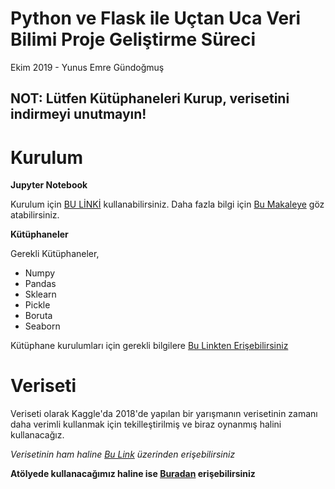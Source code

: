 # Python ve Flask ile Uçtan Uca Veri Bilimi Proje Geliştirme Süreci

Ekim 2019 - Yunus Emre Gündoğmuş

## NOT: Lütfen Kütüphaneleri Kurup, verisetini indirmeyi unutmayın!

# Kurulum

**Jupyter Notebook**

Kurulum için [BU LİNKİ](https://repo.anaconda.com/archive/Anaconda3-2019.07-Windows-x86_64.exe) kullanabilirsiniz. Daha fazla bilgi için [Bu Makaleye](http://www.veridefteri.com/2017/10/30/jupyter-notebook-nedir-2/) göz atabilirsiniz.

**Kütüphaneler**

Gerekli Kütüphaneler, 
- Numpy
- Pandas
- Sklearn
- Pickle
- Boruta
- Seaborn

Kütüphane kurulumları için gerekli bilgilere [Bu Linkten Erişebilirsiniz](https://packaging.python.org/tutorials/installing-packages/)

# Veriseti

Veriseti olarak Kaggle'da 2018'de yapılan bir yarışmanın verisetinin zamanı daha verimli kullanmak için tekilleştirilmiş ve biraz oynanmış halini kullanacağız. 

*Verisetinin ham haline [Bu Link](https://www.kaggle.com/c/home-credit-default-risk) üzerinden erişebilirsiniz*

**Atölyede kullanacağımız haline ise [Buradan](https://drive.google.com/file/d/1K2Pu_dPZJNUtklQo6vAybgH07L6-t2X6/view?usp=sharing) erişebilirsiniz**

